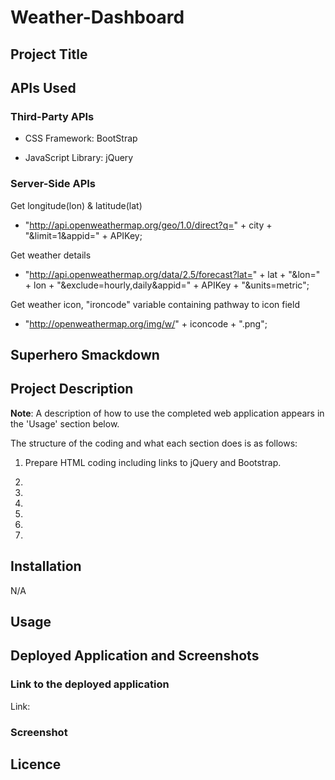 # Weather-Dashboard

## Project Title




## APIs Used

### Third-Party APIs

- CSS Framework: BootStrap

- JavaScript Library: jQuery

### Server-Side APIs

Get longitude(lon) & latitude(lat)
- "http://api.openweathermap.org/geo/1.0/direct?q=" + city + "&limit=1&appid=" + APIKey;

Get weather details
- "http://api.openweathermap.org/data/2.5/forecast?lat=" + lat + "&lon=" + lon + "&exclude=hourly,daily&appid=" + APIKey + "&units=metric";

Get weather icon, "ironcode" variable containing pathway to icon field 
- "http://openweathermap.org/img/w/" + iconcode + ".png";


## Superhero Smackdown








## Project Description



**Note**: A description of how to use the completed web application appears in the 'Usage' section below.

The structure of the coding and what each section does is as follows:

1. Prepare HTML coding including links to jQuery and Bootstrap. 

2. 

3. 

4.

5. 

6.

7. 

## Installation

N/A

## Usage






## Deployed Application and Screenshots

### Link to the deployed application

Link:  

### Screenshot





## Licence




